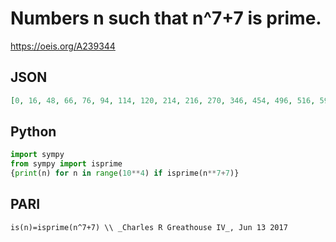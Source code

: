# Numbers n such that n^7\+7 is prime\.
https://oeis.org/A239344
## JSON
```JSON
[0, 16, 48, 66, 76, 94, 114, 120, 214, 216, 270, 346, 454, 496, 516, 594, 598, 606, 628, 730, 780, 786, 808, 936, 948, 1030, 1044, 1104, 1168, 1248, 1258, 1270, 1276, 1396, 1474, 1506, 1548, 1594, 1728, 1746, 1830, 1870, 1900, 1908, 1914, 1936, 1968, 2040, 2070, 2104, 2118, 2136, 2158, 2278, 2320, 2376, 2518, 2586, 2610, 2736]
```
## Python
```Python
import sympy
from sympy import isprime
{print(n) for n in range(10**4) if isprime(n**7+7)}
```
## PARI
```PARI
is(n)=isprime(n^7+7) \\ _Charles R Greathouse IV_, Jun 13 2017
```
